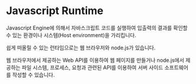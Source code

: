 # Javascript Runtime

Javascript Engine에 의해서 자바스크립트 코드를 실행하여 입출력의 결과를 확인할 수 있는 환경이나 시스템(Host environment)을 가리킵니다.

쉽게 떠올릴 수 있는 런타임으로는 웹 브라우저와 node.js가 있습니다.

웹 브라우저에서 제공하는 Web API를 이용하여 웹 페이지를 만들거나 node.js에서 제공하는 파일 시스템, 프로세스, 요청과 관련된 API를 이용하여 서버 사이드 소프트웨어를 작성할 수 있습니다.
